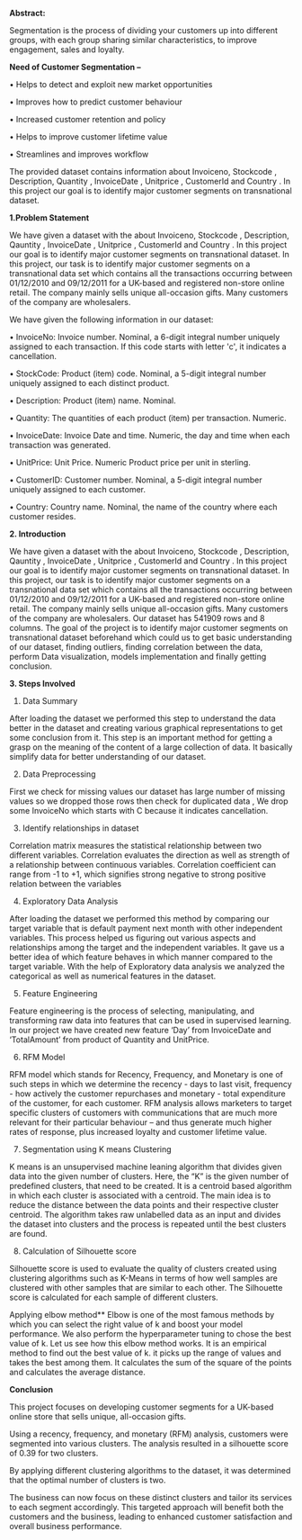 
**Abstract:**

Segmentation is the process of dividing your customers up into different groups, with each group sharing similar characteristics, to improve engagement, sales and loyalty.

**Need of Customer Segmentation –**

• Helps to detect and exploit new market opportunities

• Improves how to predict customer behaviour

• Increased customer retention and policy

• Helps to improve customer lifetime value

• Streamlines and improves workflow

The provided dataset contains information about Invoiceno, Stockcode , Description, Quantity , InvoiceDate , Unitprice , CustomerId and Country . In this project our goal is to identify major customer segments on transnational dataset.


**1.Problem Statement**

We have given a dataset with the about Invoiceno, Stockcode , Description, Qauntity , InvoiceDate , Unitprice , CustomerId and Country . In this project our goal is to identify major customer segments on transnational dataset. In this project, our task is to identify major customer segments on a transnational data set which contains all the transactions occurring between 01/12/2010 and 09/12/2011 for a UK-based and registered non-store online retail. The company mainly sells unique all-occasion gifts. Many customers of the company are wholesalers.

We have given the following information in our dataset:

• InvoiceNo: Invoice number. Nominal, a 6-digit integral number uniquely assigned to each transaction. If this code starts with letter 'c', it indicates a cancellation.

• StockCode: Product (item) code. Nominal, a 5-digit integral number uniquely assigned to each distinct product.

• Description: Product (item) name. Nominal.

• Quantity: The quantities of each product (item) per transaction. Numeric.

• InvoiceDate: Invoice Date and time. Numeric, the day and time when each transaction was generated.

• UnitPrice: Unit Price. Numeric Product price per unit in sterling.

• CustomerID: Customer number. Nominal, a 5-digit integral number uniquely assigned to each customer.

• Country: Country name. Nominal, the name of the country where each customer resides.


**2. Introduction**

We have given a dataset with the about Invoiceno, Stockcode , Description, Qauntity , InvoiceDate , Unitprice , CustomerId and Country . In this project our goal is to identify major customer segments on transnational dataset. In this project, our task is to identify major customer segments on a transnational data set which contains all the transactions occurring between 01/12/2010 and 09/12/2011 for a UK-based and registered non-store online retail. The company mainly sells unique all-occasion gifts. Many customers of the company are wholesalers. Our dataset has 541909 rows and 8 columns. The goal of the project is to identify major customer segments on transnational dataset beforehand which could us to get basic understanding of our dataset, finding outliers, finding correlation between the data, perform Data visualization, models implementation and finally getting conclusion.

**3. Steps Involved**

1. Data Summary

After loading the dataset we performed this step to understand the data better in the dataset and creating various graphical representations to get some conclusion from it. This step is an important method for getting a grasp on the meaning of the content of a large collection of data. It basically simplify data for better understanding of our dataset.

2. Data Preprocessing

First we check for missing values our dataset has large number of missing values so we dropped those rows then check for duplicated data , We drop some InvoiceNo which starts with C because it indicates cancellation.

3. Identify relationships in dataset

Correlation matrix measures the statistical relationship between two different variables. Correlation evaluates the direction as well as strength of a relationship between continuous variables. Correlation coefficient can range from -1 to +1, which signifies strong negative to strong positive relation between the variables

4. Exploratory Data Analysis

After loading the dataset we performed this method by comparing our target variable that is default payment next month with other independent variables. This process helped us figuring out various aspects and relationships among the target and the independent variables. It gave us a better idea of which feature behaves in which manner compared to the target variable. With the help of Exploratory data analysis we analyzed the categorical as well as numerical features in the dataset.

5. Feature Engineering

Feature engineering is the process of selecting, manipulating, and transforming raw data into features that can be used in supervised learning. In our project we have created new feature ‘Day’ from InvoiceDate and ‘TotalAmount’ from product of Quantity and UnitPrice.

6. RFM Model

RFM model which stands for Recency, Frequency, and Monetary is one of such steps in which we determine the recency - days to last visit, frequency - how actively the customer repurchases and monetary - total expenditure of the customer, for each customer. RFM analysis allows marketers to target specific clusters of customers with communications that are much more relevant for their particular behaviour – and thus generate much higher rates of response, plus increased loyalty and customer lifetime value.

7. Segmentation using K means Clustering

K means is an unsupervised machine leaning algorithm that divides given data into the given number of clusters. Here, the “K” is the given number of predefined clusters, that need to be created. It is a centroid based algorithm in which each cluster is associated with a centroid. The main idea is to reduce the distance between the data points and their respective cluster centroid. The algorithm takes raw unlabelled data as an input and divides the dataset into clusters and the process is repeated until the best clusters are found.

8. Calculation of Silhouette score

Silhouette score is used to evaluate the quality of clusters created using clustering algorithms such as K-Means in terms of how well samples are clustered with other samples that are similar to each other. The Silhouette score is calculated for each sample of different clusters.

Applying elbow method** Elbow is one of the most famous methods by which you can select the right value of k and boost your model performance. We also perform the hyperparameter tuning to chose the best value of k. Let us see how this elbow method works. It is an empirical method to find out the best value of k. it picks up the range of values and takes the best among them. It calculates the sum of the square of the points and calculates the average distance.



**Conclusion**

This project focuses on developing customer segments for a UK-based online store that sells unique, all-occasion gifts.

Using a recency, frequency, and monetary (RFM) analysis, customers were segmented into various clusters. The analysis resulted in a silhouette score of 0.39 for two clusters.

By applying different clustering algorithms to the dataset, it was determined that the optimal number of clusters is two.

The business can now focus on these distinct clusters and tailor its services to each segment accordingly. This targeted approach will benefit both the customers and the business, leading to enhanced customer satisfaction and overall business performance.
